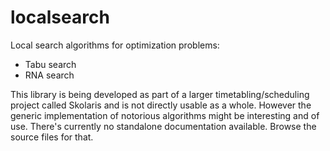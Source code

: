 localsearch
===========

Local search algorithms for optimization problems:

- Tabu search
- RNA search

This library is being developed as part of a larger timetabling/scheduling project called Skolaris and is not directly usable as a whole.
However the generic implementation of notorious algorithms might be interesting and of use.
There's currently no standalone documentation available. Browse the source files for that.
